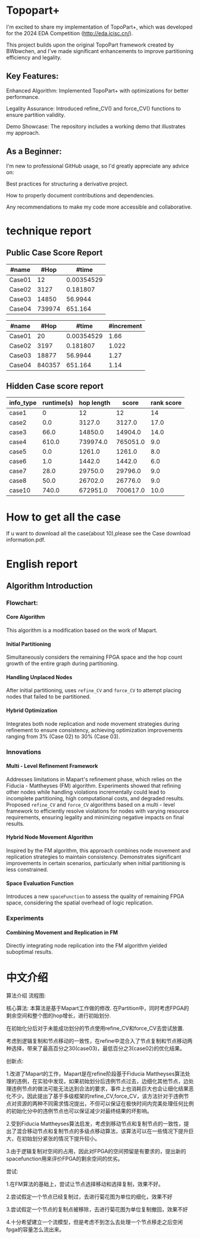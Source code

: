 # Topopart+
I'm excited to share my implementation of TopoPart+, which was developed for the 2024 EDA Competition (http://eda.icisc.cn/). 

This project builds upon the original TopoPart framework created by BWbwchen, and I've made significant enhancements to improve partitioning efficiency and legality.

## Key Features:

Enhanced Algorithm: Implemented TopoPart+ with optimizations for better performance.

Legality Assurance: Introduced refine_CV() and force_CV() functions to ensure partition validity.

Demo Showcase: The repository includes a working demo that illustrates my approach.

## As a Beginner:

I'm new to professional GitHub usage, so I'd greatly appreciate any advice on:

Best practices for structuring a derivative project.

How to properly document contributions and dependencies.

Any recommendations to make my code more accessible and collaborative.


# technique report 

## Public Case Score Report
| #name  | #Hop   | #time    |
|--------|--------|----------|
| Case01 | 12     | 0.00354529 |
| Case02 | 3127   | 0.181807   |
| Case03 | 14850  | 56.9944    |
| Case04 | 739974 | 651.164    |

| #name  | #Hop    | #time    | #increment |
|--------|---------|----------|------------|
| Case01 | 20      | 0.00354529 | 1.66       |
| Case02 | 3197    | 0.181807   | 1.022      |
| Case03 | 18877   | 56.9944    | 1.27       |
| Case04 | 840357  | 651.164    | 1.14       |

##     Hidden Case score report 

| info_type | runtime(s) | hop length | score  | rank score |
| ------------ | --------- | ---------- | ---------- | ---------- |
|  case1     | 0     | 12      | 12   | 14       |
|  case2     | 0.0        | 3127.0     | 3127.0 | 17.0       |
|  case3     | 66.0       | 14850.0    | 14904.0 | 14.0       |
|  case4     | 610.0      | 739974.0   | 765051.0 | 9.0        |
|  case5     | 0.0        | 1261.0     | 1261.0 | 8.0        |
|  case6     | 1.0        | 1442.0     | 1442.0 | 6.0        |
|  case7     | 28.0       | 29750.0    | 29796.0 | 9.0        |
|  case8     | 50.0       | 26702.0    | 26776.0 | 9.0        |
|  case10    | 740.0      | 672951.0   | 700617.0 | 10.0       |

# How to get all the case
If u want to download all the case(about 10),please see the Case download information.pdf.

# English report
## Algorithm Introduction

### Flowchart:

#### Core Algorithm
This algorithm is a modification based on the work of Mapart.

#### Initial Partitioning
Simultaneously considers the remaining FPGA space and the hop count growth of the entire graph during partitioning.

#### Handling Unplaced Nodes
After initial partitioning, uses `refine_CV` and `force_CV` to attempt placing nodes that failed to be partitioned.

#### Hybrid Optimization
Integrates both node replication and node movement strategies during refinement to ensure consistency, achieving optimization improvements ranging from 3% (Case 02) to 30% (Case 03).

### Innovations

#### Multi - Level Refinement Framework
Addresses limitations in Mapart's refinement phase, which relies on the Fiducia - Mattheyses (FM) algorithm. Experiments showed that refining other nodes while handling violations incrementally could lead to incomplete partitioning, high computational costs, and degraded results. Proposed `refine_CV` and `force_CV` algorithms based on a multi - level framework to efficiently resolve violations for nodes with varying resource requirements, ensuring legality and minimizing negative impacts on final results.

#### Hybrid Node Movement Algorithm
Inspired by the FM algorithm, this approach combines node movement and replication strategies to maintain consistency. Demonstrates significant improvements in certain scenarios, particularly when initial partitioning is less constrained.

#### Space Evaluation Function
Introduces a new `spaceFunction` to assess the quality of remaining FPGA space, considering the spatial overhead of logic replication.

### Experiments
#### Combining Movement and Replication in FM
Directly integrating node replication into the FM algorithm yielded suboptimal results.

# 中文介绍
算法介绍
流程图:

核心算法:
本算法是基于Mapart工作做的修改.
在Partition中，同时考虑FPGA的剩余空间和整个图的hop增长，进行初始划分.

在初始化分后对于未能成功划分的节点使用refine_CV和force_CV去尝试放置.

考虑到逻辑复制和节点移动的一致性，在refine中混合入了节点复制和节点移动两种选择，带来了最高百分之30(case03)，最低百分之3(case02)的优化结果。

创新点:

1.改进了Mapart的工作，Mapart是在refine阶段基于Fiducia Mattheyses算法处理的违例，在实验中发现，如果初始划分后违例节点过去，边细化其他节点，边处理违例节点的做法可能无法达到合法的要求，事件上也消耗巨大也会让细化结果恶化不少。因此提出了基于多级框架的refine_CV,force_CV，该方法针对于违例节点对资源的两种不同需求情况提出，不但可以保证在极快时间内完美处理任何比例的初始化分中的违例节点也可以保证减少对最终结果的坏影响。

2.受到Fiducia Mattheyses算法启发，考虑到移动节点和复制节点的一致性，提出了混合移动节点和复制节点的多级点移动算法，该算法可以在一些情况下提升巨大，在初始划分紧张的情况下提升较小。

3.由于逻辑复制对空间的占用，因此对FPGA的空间预留是有要求的，提出新的spacefunction用来评价FPGA的剩余空间的优劣。

尝试:

1.在FM算法的基础上，尝试让节点选择移动和选择复制，效果不好。

2.尝试假定一个节点已经复制过，去进行菊花图为单位的细化，效果不好

3.尝试假定一个节点的复制点被移除，去进行菊花图为单位复制撤回，效果不好

4.十分希望建立一个流模型，但是考虑不到怎么去处理一个节点移走之后空闲fpga的容量怎么流出来。
